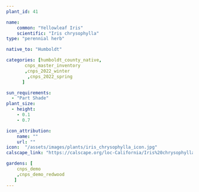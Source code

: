 ```yaml
---
plant_id: 41

name: 
    common: "Yellowleaf Iris"   
    scientific: "Iris chrysophylla"  
type: "perennial herb"

native_to: "Humboldt"

categories: [humboldt_county_native,
       cnps_master_inventory
       ,cnps_2022_winter
        ,cnps_2022_spring
      ]

sun_requirements:
  - "Part Shade"
plant_size:
  - height: 
    - 0.1
    - 0.7

icon_attribution: 
    name: ""
    url: ""
icon:  "/assets/images/plants/iris_chrysophylla_icon.jpg"
calscape_link: "https://calscape.org/loc-California/Iris%20chrysophylla(%20)"

gardens: [
    cnps_demo
    ,cnps_demo_redwood
   ]
---
```


